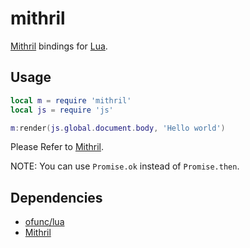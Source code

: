 # mithril

[Mithril](https://mithril.js.org/) bindings for [Lua](https://github.com/ofunc/lua).

## Usage

```lua
local m = require 'mithril'
local js = require 'js'

m:render(js.global.document.body, 'Hello world')
```

Please Refer to [Mithril](https://mithril.js.org/).

NOTE: You can use `Promise.ok` instead of `Promise.then`.

## Dependencies

* [ofunc/lua](https://github.com/ofunc/lua)
* [Mithril](https://mithril.js.org/)
